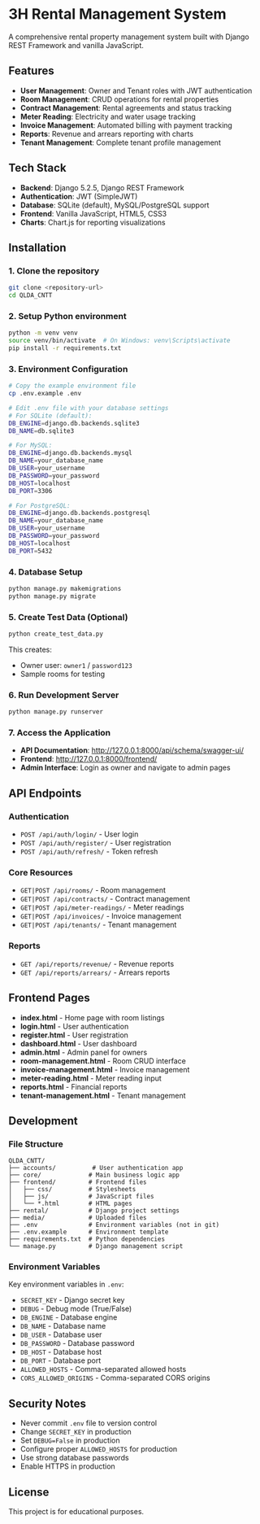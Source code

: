 # 3H Rental Management System

A comprehensive rental property management system built with Django REST Framework and vanilla JavaScript.

## Features

- **User Management**: Owner and Tenant roles with JWT authentication
- **Room Management**: CRUD operations for rental properties
- **Contract Management**: Rental agreements and status tracking
- **Meter Reading**: Electricity and water usage tracking
- **Invoice Management**: Automated billing with payment tracking
- **Reports**: Revenue and arrears reporting with charts
- **Tenant Management**: Complete tenant profile management

## Tech Stack

- **Backend**: Django 5.2.5, Django REST Framework
- **Authentication**: JWT (SimpleJWT)
- **Database**: SQLite (default), MySQL/PostgreSQL support
- **Frontend**: Vanilla JavaScript, HTML5, CSS3
- **Charts**: Chart.js for reporting visualizations

## Installation

### 1. Clone the repository
```bash
git clone <repository-url>
cd QLDA_CNTT
```

### 2. Setup Python environment
```bash
python -m venv venv
source venv/bin/activate  # On Windows: venv\Scripts\activate
pip install -r requirements.txt
```

### 3. Environment Configuration
```bash
# Copy the example environment file
cp .env.example .env

# Edit .env file with your database settings
# For SQLite (default):
DB_ENGINE=django.db.backends.sqlite3
DB_NAME=db.sqlite3

# For MySQL:
DB_ENGINE=django.db.backends.mysql
DB_NAME=your_database_name
DB_USER=your_username
DB_PASSWORD=your_password
DB_HOST=localhost
DB_PORT=3306

# For PostgreSQL:
DB_ENGINE=django.db.backends.postgresql
DB_NAME=your_database_name
DB_USER=your_username
DB_PASSWORD=your_password
DB_HOST=localhost
DB_PORT=5432
```

### 4. Database Setup
```bash
python manage.py makemigrations
python manage.py migrate
```

### 5. Create Test Data (Optional)
```bash
python create_test_data.py
```

This creates:
- Owner user: `owner1` / `password123`
- Sample rooms for testing

### 6. Run Development Server
```bash
python manage.py runserver
```

### 7. Access the Application
- **API Documentation**: http://127.0.0.1:8000/api/schema/swagger-ui/
- **Frontend**: http://127.0.0.1:8000/frontend/
- **Admin Interface**: Login as owner and navigate to admin pages

## API Endpoints

### Authentication
- `POST /api/auth/login/` - User login
- `POST /api/auth/register/` - User registration
- `POST /api/auth/refresh/` - Token refresh

### Core Resources
- `GET|POST /api/rooms/` - Room management
- `GET|POST /api/contracts/` - Contract management
- `GET|POST /api/meter-readings/` - Meter readings
- `GET|POST /api/invoices/` - Invoice management
- `GET|POST /api/tenants/` - Tenant management

### Reports
- `GET /api/reports/revenue/` - Revenue reports
- `GET /api/reports/arrears/` - Arrears reports

## Frontend Pages

- **index.html** - Home page with room listings
- **login.html** - User authentication
- **register.html** - User registration
- **dashboard.html** - User dashboard
- **admin.html** - Admin panel for owners
- **room-management.html** - Room CRUD interface
- **invoice-management.html** - Invoice management
- **meter-reading.html** - Meter reading input
- **reports.html** - Financial reports
- **tenant-management.html** - Tenant management

## Development

### File Structure
```
QLDA_CNTT/
├── accounts/          # User authentication app
├── core/             # Main business logic app
├── frontend/         # Frontend files
│   ├── css/          # Stylesheets
│   ├── js/           # JavaScript files
│   └── *.html        # HTML pages
├── rental/           # Django project settings
├── media/            # Uploaded files
├── .env              # Environment variables (not in git)
├── .env.example      # Environment template
├── requirements.txt  # Python dependencies
└── manage.py         # Django management script
```

### Environment Variables

Key environment variables in `.env`:

- `SECRET_KEY` - Django secret key
- `DEBUG` - Debug mode (True/False)
- `DB_ENGINE` - Database engine
- `DB_NAME` - Database name
- `DB_USER` - Database user
- `DB_PASSWORD` - Database password
- `DB_HOST` - Database host
- `DB_PORT` - Database port
- `ALLOWED_HOSTS` - Comma-separated allowed hosts
- `CORS_ALLOWED_ORIGINS` - Comma-separated CORS origins

## Security Notes

- Never commit `.env` file to version control
- Change `SECRET_KEY` in production
- Set `DEBUG=False` in production
- Configure proper `ALLOWED_HOSTS` for production
- Use strong database passwords
- Enable HTTPS in production

## License

This project is for educational purposes.